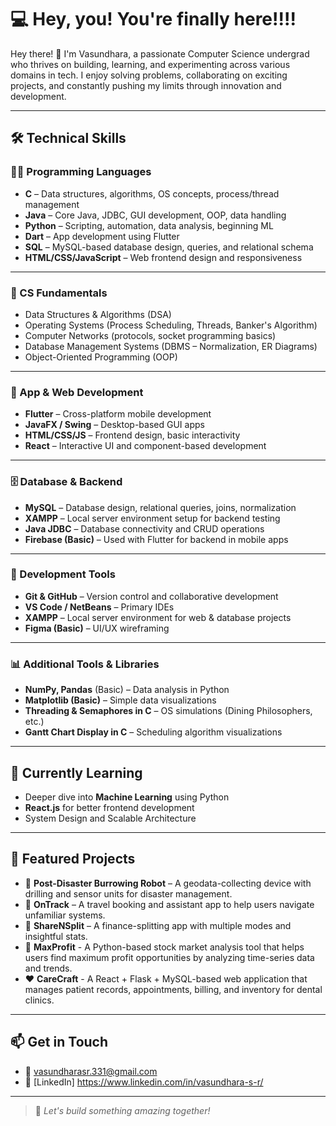 # 💻 Hey, you! You're finally here!!!!

Hey there! 👋 I'm Vasundhara, a passionate Computer Science undergrad who thrives on building, learning, and experimenting across various domains in tech. I enjoy solving problems, collaborating on exciting projects, and constantly pushing my limits through innovation and development.

---

## 🛠️ Technical Skills

### 👨‍💻 Programming Languages
- **C** – Data structures, algorithms, OS concepts, process/thread management
- **Java** – Core Java, JDBC, GUI development, OOP, data handling
- **Python** – Scripting, automation, data analysis, beginning ML
- **Dart** – App development using Flutter
- **SQL** – MySQL-based database design, queries, and relational schema
- **HTML/CSS/JavaScript** – Web frontend design and responsiveness

---

### 🧠 CS Fundamentals
- Data Structures & Algorithms (DSA)
- Operating Systems (Process Scheduling, Threads, Banker's Algorithm)
- Computer Networks (protocols, socket programming basics)
- Database Management Systems (DBMS – Normalization, ER Diagrams)
- Object-Oriented Programming (OOP)

---

### 📱 App & Web Development
- **Flutter** – Cross-platform mobile development
- **JavaFX / Swing** – Desktop-based GUI apps
- **HTML/CSS/JS** – Frontend design, basic interactivity
- **React** – Interactive UI and component-based development

---

### 🗄️ Database & Backend
- **MySQL** – Database design, relational queries, joins, normalization
- **XAMPP** – Local server environment setup for backend testing
- **Java JDBC** – Database connectivity and CRUD operations
- **Firebase (Basic)** – Used with Flutter for backend in mobile apps

---

### 🧪 Development Tools
- **Git & GitHub** – Version control and collaborative development
- **VS Code / NetBeans** – Primary IDEs
- **XAMPP** – Local server environment for web & database projects
- **Figma (Basic)** – UI/UX wireframing

---

### 📊 Additional Tools & Libraries
- **NumPy, Pandas** (Basic) – Data analysis in Python
- **Matplotlib (Basic)** – Simple data visualizations
- **Threading & Semaphores in C** – OS simulations (Dining Philosophers, etc.)
- **Gantt Chart Display in C** – Scheduling algorithm visualizations

---

## 🌱 Currently Learning
- Deeper dive into **Machine Learning** using Python
- **React.js** for better frontend development
- System Design and Scalable Architecture

---

## 📂 Featured Projects
- 🚨 **Post-Disaster Burrowing Robot** – A geodata-collecting device with drilling and sensor units for disaster management.
- 📲 **OnTrack** – A travel booking and assistant app to help users navigate unfamiliar systems.
- 💸 **ShareNSplit** – A finance-splitting app with multiple modes and insightful stats.
- 💸 **MaxProfit** - A Python-based stock market analysis tool that helps users find maximum profit opportunities by analyzing time-series data and trends.
- ❤️ **CareCraft** - A React + Flask + MySQL-based web application that manages patient records, appointments, billing, and inventory for dental clinics.

---

## 📫 Get in Touch
- 📧 vasundharasr.331@gmail.com 
- 💼 [LinkedIn] https://www.linkedin.com/in/vasundhara-s-r/

---

> 🚀 *Let's build something amazing together!*

